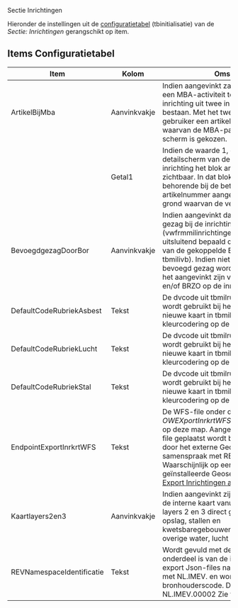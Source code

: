  Sectie Inrichtingen

Hieronder de instellingen uit de [configuratietabel](/instellen_inrichten/configuratie/README.md) (tbinitialisatie) van de _Sectie: Inrichtingen_ gerangschikt op item.

## Items Configuratietabel

| Item                      | Kolom        | Omschrijving                                                              |
|---------------------------|--------------|---------------------------------------------------------------------------|
| ArtikelBijMba             | Aanvinkvakje | Indien aangevinkt zal de insertWizard die een MBA-activiteit toevoegt aan een inrichting uit twee in plaats van een scherm bestaan. Met het tweede scherm kan de gebruiker een artikel aanwijzen op grond waarvan de MBA-paragraaf in het eerste scherm is gekozen. |
|                           | Getal1       | Indien de waarde 1, dan is op het detailscherm van de MBA-activiteit van een inrichting het blok artikel vergunningplicht zichtbaar. In dat blok kan uit de artikelen behorende bij de betreffende paragraaf een artikelnummer aangewezen worden op grond waarvan de vergunningplicht geldt. |
| BevoegdgezagDoorBor       | Aanvinkvakje | Indien aangevinkt dan wordt het bevoegd gezag bij de inrichting (vwfrmmilinrichtingen.dvomsbevoegdgezag) uitsluitend bepaald door de hoogste gezag van de gekoppelde BOR-coderingen (uit tbmilivb). Indien niet aangevinkt kan het bevoegd gezag worden overschreven door het aangevinkt zijn van de kolommen IPPC en/of BRZO op de inrichtingskaart. |
| DefaultCodeRubriekAsbest  | Tekst        | De dvcode uit tbmilrubriek die als default wordt gebruikt bij het opvoeren van een nieuwe kaart in tbmilasbest. Van belang bij kleurcodering op de interne kaart. |
| DefaultCodeRubriekLucht   | Tekst        | De dvcode uit tbmilrubriek die als default wordt gebruikt bij het opvoeren van een nieuwe kaart in tbmilemlucht. Van belang bij kleurcodering op de interne kaart. |
| DefaultCodeRubriekStal    | Tekst        | De dvcode uit tbmilrubriek die als default wordt gebruikt bij het opvoeren van een nieuwe kaart in tbmilstal. Van belang bij kleurcodering op de interne kaart. |
| EndpointExportInrkrtWFS   | Tekst        | De WFS-file onder de naam _OWEXportInrkrtWFS.Json_ wordt geplaatst op deze map. Aangezien de map waarop de file geplaatst wordt benaderbaar moet zijn door het externe Geo-systeem zal deze in samenspraak met REM worden afgesproken. Waarschijnlijk op een submap van de geïnstalleerde Geoserver zie [Data Op Kaart / Export Inrichtingen als WFS](/instellen_inrichten/data_op_kaart.md). |
| Kaartlayers2en3           | Aanvinkvakje | Indien aangevinkt zijn bij het opstarten van de interne kaart vanuit een inrichting de layers 2 en 3 direct geopend (layer 2: opslag, stallen en kwetsbaregebouwen/locaties, layer 3: overige water, lucht diversen, asbest). |
| REVNamespaceIdentificatie | Tekst        | Wordt gevuld met de unieke namespace die onderdeel is van de identificaties in de export Json-files naar REV. Moet beginnen met NL.IMEV. en wordt gevolgd door de bronhouderscode. Dus bijvoorbeeld NL.IMEV.00002 Zie verder sectie REV. |
